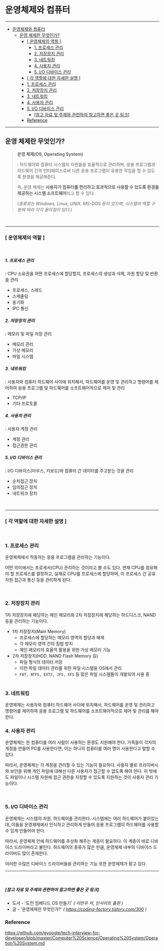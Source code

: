 # 운영체제와 컴퓨터

---

- [운영체제와 컴퓨터](#운영체제와-컴퓨터)
  - [운영 체제란 무엇인가?](#운영-체제란-무엇인가)
    - [\[ 운영체제의 역할 \]](#-운영체제의-역할-)
        - [1. 프로세스 관리](#1-프로세스-관리)
        - [2. 저장장치 관리](#2-저장장치-관리)
        - [3. 네트워킹](#3-네트워킹)
        - [4. 사용자 관리](#4-사용자-관리)
        - [5. I/O 디바이스 관리](#5-io-디바이스-관리)
    - [\[ 각 역할에 대한 자세한 설명 \]](#-각-역할에-대한-자세한-설명-)
    - [1. 프로세스 관리](#1-프로세스-관리-1)
    - [2. 저장장치 관리](#2-저장장치-관리-1)
    - [3. 네트워킹](#3-네트워킹-1)
    - [4. 사용자 관리](#4-사용자-관리-1)
    - [5. I/O 디바이스 관리](#5-io-디바이스-관리-1)
        - [\[참고 자료 및 주제와 관련하여 참고하면 좋은 곳 링크\]](#참고-자료-및-주제와-관련하여-참고하면-좋은-곳-링크)
    - [Reference](#reference)

---


## 운영 체제란 무엇인가?

> **운영 체제(OS, Operating System)**
>
> : 하드웨어와 컴퓨터 시스템의 자원들을 효율적으로 관리하며, 응용 프로그램과 하드웨어 간의 인터페이스로써 다른 응용 프로그램이 유용한 작업을 할 수 있도록 환경을 제공해준다.
>
> 즉, 운영 체제는 **사용자가 컴퓨터를 편리하고 효과적으로 사용할 수 있도록 환경을 제공하는 시스템 소프트웨어**라고 할 수 있다.
>
> (*종류로는 Windows, Linux, UNIX, MS-DOS 등이 있으며, 시스템의 역할 구분에 따라 각각 용이점이 있다.*)

<br>

---

### [ 운영체제의 역할 ]

<br>

##### 1. 프로세스 관리
 : CPU 소유권을 어떤 프로세스에 할당할지, 프로세스의 생성과 삭제, 자원 할당 및 반환을 관리

- 프로세스, 스레드
- 스케줄링
- 동기화
- IPC 통신

##### 2. 저장장치 관리
 : 메모리 및 파일 저장 관리

- 메모리 관리
- 가상 메모리
- 파일 시스템

##### 3. 네트워킹
 : 사용자와 컴퓨터 하드웨어 사이에 위치해서, 하드웨어를 운영 및 관리하고 명령어를 제어하여 응용 프로그램 및 하드웨어를 소프트웨어적으로 제어 및 관리

- TCP/IP
- 기타 프로토콜

##### 4. 사용자 관리 
 : 사용자 계정 관리

- 계정 관리
- 접근권한 관리

##### 5. I/O 디바이스 관리
 : I/O 디바이스(마우스, 키보드)와 컴퓨터 간 데이터를 주고받는 것을 관리

- 순차접근 장치
- 임의접근 장치
- 네트워크 장치

<br>

---

### [ 각 역할에 대한 자세한 설명 ]

<br>

### 1. 프로세스 관리

운영체제에서 작동하는 응용 프로그램을 관리하는 기능이다.

어떤 의미에서는 프로세서(CPU) 관리하는 것이라고 볼 수도 있다. 현재 CPU를 점유해야 할 프로세스를 결정하고, 실제로 CPU를 프로세스에 할당하며, 이 프로세스 간 공유 자원 접근과 통신 등을 관리하게 된다.

<br>

### 2. 저장장치 관리

1차 저장장치에 해당하는 메인 메모리와 2차 저장장치에 해당하는 하드디스크, NAND 등을 관리하는 기능이다.

- 1차 저장장치(Main Memory)
  - 프로세스에 할당하는 메모리 영역의 할당과 해제
  - 각 메모리 영역 간의 침범 방지
  - 메인 메모리의 효율적 활용을 위한 가상 메모리 기능
- 2차 저장장치(HDD, NAND Flash Memory 등)
  - 파일 형식의 데이터 저장
  - 이런 파일 데이터 관리를 위한 파일 시스템을 OS에서 관리
  - `FAT, NTFS, EXT2, JFS, XFS` 등 많은 파일 시스템들이 개발되어 사용 중
  <br>

### 3. 네트워킹

운영체제는 사용자와 컴퓨터 하드웨어 사이에 위치해서, 하드웨어를 운영 및 관리하고 명령어를 제어하여 응용 프로그램 및 하드웨어를 소프트웨어적으로 제어 및 관리를 해야한다.
<br>

### 4. 사용자 관리

운영체제는 한 컴퓨터를 여러 사람이 사용하는 환경도 지원해야 한다. 가족들이 각자의 계정을 만들어 PC를 사용한다면, 이는 하나의 컴퓨터를 여러 명이 사용한다고 말할 수 있다.

따라서, 운영체제는 각 계정을 관리할 수 있는 기능이 필요하다. 사용자 별로 프라이버시와 보안을 위해 개인 파일에 대해선 다른 사용자가 접근할 수 없도록 해야 한다. 이 밖에도 파일이나 시스템 자원에 접근 권한을 지정할 수 있도록 지원하는 것이 사용자 관리 기능이다.

<br>

### 5. I/O 디바이스 관리

운영체제는 시스템의 자원, 하드웨어를 관리한다. 시스템에는 여러 하드웨어가 붙어있는데, 이들을 운영체제에서 인식하고 관리하게 만들어 응용 프로그램이 하드웨어를 사용할 수 있게 만들어야 한다.

따라서, 운영체제 안에 하드웨어를 추상화 해주는 계층이 필요하다. 이 계층이 바로 디바이스 드라이버라고 불린다. 하드웨어의 종류가 많은 만큼, 운영체제 내부의 디바이스 드라이버도 많이 존재한다.

이러한 수많은 디바이스 드라이버들을 관리하는 기능 또한 운영체제가 맡고 있다.

---

<br>

##### [참고 자료 및 주제와 관련하여 참고하면 좋은 곳 링크]

- 도서 - '도전 임베디드 OS 만들기' *( 이만우 저, 인사이트 출판 )*
- 글 - '운영체제란 무엇인가?' *( https://coding-factory.tistory.com/300 )*

### Reference
https://github.com/gyoogle/tech-interview-for-developer/blob/master/Computer%20Science/Operating%20System/Operation%20System.md
